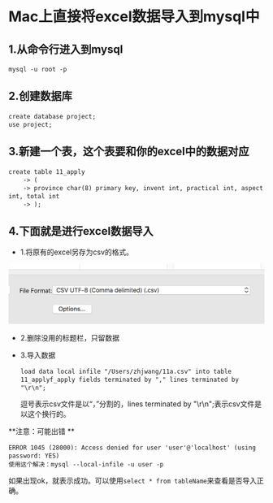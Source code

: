 # Mac上直接将excel数据导入到mysql中

## 1.从命令行进入到mysql

```text
mysql -u root -p
```

## 2.创建数据库

```text
create database project;
use project;
```

## 3.新建一个表，这个表要和你的excel中的数据对应

```text
create table 11_apply
    -> (
    -> province char(8) primary key, invent int, practical int, aspect int, total int
    -> );
```

## 4.下面就是进行excel数据导入

* 1.将原有的excel另存为csv的格式。

![Optional title](../.gitbook/assets/clipboard_20180313_174245.png)

* 2.删除没用的标题栏，只留数据
* 3.导入数据

  ```text
  load data local infile "/Users/zhjwang/11a.csv" into table 11_applyf_apply fields terminated by "," lines terminated by "\r\n";
  ```

  逗号表示csv文件是以“，”分割的，lines terminated by "\r\n";表示csv文件是以这个换行的。

**注意：可能出错 **

```text
ERROR 1045 (28000): Access denied for user 'user'@'localhost' (using password: YES)
使用这个解决：mysql --local-infile -u user -p
```

如果出现ok，就表示成功。可以使用`select * from tableName`来查看是否导入正确。

